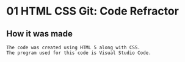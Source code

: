 # 01 HTML CSS Git: Code Refractor

## How it was made

```
The code was created using HTML 5 along with CSS.
The program used for this code is Visual Studio Code.
